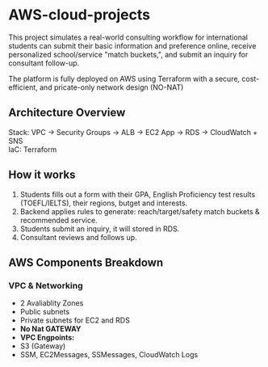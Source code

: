 # AWS-cloud-projects

This project simulates a real-world consulting workflow for international students can submit their basic information and preference online, receive personalized school/service "match buckets,", and submit an inquiry for consultant follow-up.

The platform is fully deployed on AWS using Terraform with a secure, cost-efficient, and pricate-only network design (NO-NAT) 

## Architecture Overview
Stack: VPC → Security Groups → ALB → EC2 App → RDS → CloudWatch + SNS  
IaC: Terraform

## How it works 
1. Students fills out a form with their GPA, English Proficiency test results (TOEFL/IELTS), their regions, butget and interests.
2. Backend applies rules to generate: reach/target/safety match buckets & recommended service.
3. Students submit an inquiry, it will stored in RDS.
4. Consultant reviews and follows up.

## AWS Components Breakdown
### **VPC & Networking**
- 2 Avaliablity Zones
- Public subnets
- Private subnets for EC2 and RDS
- **No Nat GATEWAY**
- **VPC Engpoints:**
 - S3 (Gateway)
 - SSM, EC2Messages, SSMessages, CloudWatch Logs